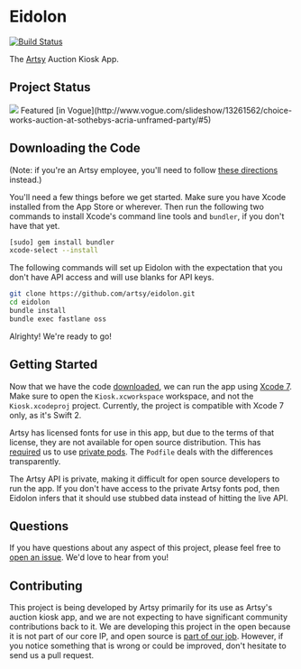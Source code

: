 Eidolon
=======

[![Build Status](https://travis-ci.org/artsy/eidolon.svg?branch=master)](https://travis-ci.org/artsy/eidolon)

The [Artsy](https://www.artsy.net/) Auction Kiosk App.

Project Status
----------------

<img src ="https://raw.githubusercontent.com/artsy/eidolon/master/docs/eidolon_preview.jpg">
Featured [in Vogue](http://www.vogue.com/slideshow/13261562/choice-works-auction-at-sothebys-acria-unframed-party/#5)


Downloading the Code
----------------

(Note: if you're an Artsy employee, you'll need to follow [these directions](docs/artsy_dev.md) instead.)

You'll need a few things before we get started. Make sure you have Xcode installed from 
the App Store or wherever. Then run the following two commands to install Xcode's
command line tools and `bundler`, if you don't have that yet.

```sh
[sudo] gem install bundler
xcode-select --install
```

The following commands will set up Eidolon with the expectation that you don't 
have API access and will use blanks for API keys. 

```sh
git clone https://github.com/artsy/eidolon.git
cd eidolon
bundle install
bundle exec fastlane oss
```

Alrighty! We're ready to go!

Getting Started
---------------

Now that we have the code [downloaded](#downloading-the-code), we can run the
app using [Xcode 7](https://developer.apple.com/xcode/download/). Make sure to
open the `Kiosk.xcworkspace` workspace, and not the `Kiosk.xcodeproj` project.
Currently, the project is compatible with Xcode 7 only, as it's Swift 2.

Artsy has licensed fonts for use in this app, but due to the terms of that
license, they are not available for open source distribution. This has [required](http://artsy.github.io/blog/2014/06/20/artsys-first-closed-source-pod/)
us to use [private pods](http://guides.cocoapods.org/making/private-cocoapods.html).
The `Podfile` deals with the differences transparently.

The Artsy API is private, making it difficult for open source developers to run
the app. If you don't have access to the private Artsy fonts pod, then Eidolon
infers that it should use stubbed data instead of hitting the live API. 

Questions
---------

If you have questions about any aspect of this project, please feel free to
[open an issue](https://github.com/artsy/eidolon/issues/new). We'd love to hear
from you!

Contributing
------------

This project is being developed by Artsy primarily for its use as Artsy's
auction kiosk app, and we are not expecting to have significant community
contributions back to it. We are developing this project in the open because
it is not part of our core IP, and open source is [part of our job](http://code.dblock.org/2011/07/15/open-source-is-simply-part-of-my-teams-job-description.html). However, if you notice something that is wrong or could be
improved, don't hesitate to send us a pull request.
